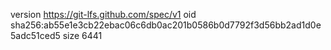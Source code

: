 version https://git-lfs.github.com/spec/v1
oid sha256:ab55e1e3cb22ebac06c6db0ac201b0586b0d7792f3d56bb2ad1d0e5adc51ced5
size 6441
